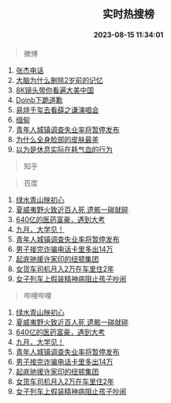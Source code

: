 <div align="center"><h2>实时热搜榜</h2><h4>2023-08-15 11:34:01</h4></div>

> 微博  

1. [张杰电话](https://s.weibo.com/weibo?q=%E5%BC%A0%E6%9D%B0%E7%94%B5%E8%AF%9D&t=31&band_rank=1&Refer=top)<br />
2. [大脑为什么删除2岁前的记忆](https://s.weibo.com/weibo?q=%23%E5%A4%A7%E8%84%91%E4%B8%BA%E4%BB%80%E4%B9%88%E5%88%A0%E9%99%A42%E5%B2%81%E5%89%8D%E7%9A%84%E8%AE%B0%E5%BF%86%23&t=31&band_rank=2&Refer=top)<br />
3. [8K镜头带你看遍大美中国](https://s.weibo.com/weibo?q=%238K%E9%95%9C%E5%A4%B4%E5%B8%A6%E4%BD%A0%E7%9C%8B%E9%81%8D%E5%A4%A7%E7%BE%8E%E4%B8%AD%E5%9B%BD%23&t=31&band_rank=3&Refer=top)<br />
4. [Doinb下跪道歉](https://s.weibo.com/weibo?q=%23Doinb%E4%B8%8B%E8%B7%AA%E9%81%93%E6%AD%89%23&t=31&band_rank=4&Refer=top)<br />
5. [易烊千玺去看薛之谦演唱会](https://s.weibo.com/weibo?q=%23%E6%98%93%E7%83%8A%E5%8D%83%E7%8E%BA%E5%8E%BB%E7%9C%8B%E8%96%9B%E4%B9%8B%E8%B0%A6%E6%BC%94%E5%94%B1%E4%BC%9A%23&t=31&band_rank=5&Refer=top)<br />
6. [缅甸](https://s.weibo.com/weibo?q=%E7%BC%85%E7%94%B8&t=31&band_rank=6&Refer=top)<br />
7. [青年人城镇调查失业率将暂停发布](https://s.weibo.com/weibo?q=%23%E9%9D%92%E5%B9%B4%E4%BA%BA%E5%9F%8E%E9%95%87%E8%B0%83%E6%9F%A5%E5%A4%B1%E4%B8%9A%E7%8E%87%E5%B0%86%E6%9A%82%E5%81%9C%E5%8F%91%E5%B8%83%23&t=31&band_rank=7&Refer=top)<br />
8. [为什么全身脸部的皮肤最差](https://s.weibo.com/weibo?q=%23%E4%B8%BA%E4%BB%80%E4%B9%88%E5%85%A8%E8%BA%AB%E8%84%B8%E9%83%A8%E7%9A%84%E7%9A%AE%E8%82%A4%E6%9C%80%E5%B7%AE%23&t=31&band_rank=8&Refer=top)<br />
9. [以为是休息实际在耗气血的行为](https://s.weibo.com/weibo?q=%23%E4%BB%A5%E4%B8%BA%E6%98%AF%E4%BC%91%E6%81%AF%E5%AE%9E%E9%99%85%E5%9C%A8%E8%80%97%E6%B0%94%E8%A1%80%E7%9A%84%E8%A1%8C%E4%B8%BA%23&t=31&band_rank=9&Refer=top)<br />

> 知乎  


> 百度  

1. [绿水青山映初心](https://www.baidu.com/s?wd=%E7%BB%BF%E6%B0%B4%E9%9D%92%E5%B1%B1%E6%98%A0%E5%88%9D%E5%BF%83&sa=fyb_news&rsv_dl=fyb_news)<br />
2. [夏威夷野火致近百人死 遗骸一碰就碎](https://www.baidu.com/s?wd=%E5%A4%8F%E5%A8%81%E5%A4%B7%E9%87%8E%E7%81%AB%E8%87%B4%E8%BF%91%E7%99%BE%E4%BA%BA%E6%AD%BB+%E9%81%97%E9%AA%B8%E4%B8%80%E7%A2%B0%E5%B0%B1%E7%A2%8E&sa=fyb_news&rsv_dl=fyb_news)<br />
3. [640亿的医药富豪，遇到大考](https://www.baidu.com/s?wd=640%E4%BA%BF%E7%9A%84%E5%8C%BB%E8%8D%AF%E5%AF%8C%E8%B1%AA%EF%BC%8C%E9%81%87%E5%88%B0%E5%A4%A7%E8%80%83&sa=fyb_news&rsv_dl=fyb_news)<br />
4. [九月，大学见！](https://www.baidu.com/s?wd=%E4%B9%9D%E6%9C%88%EF%BC%8C%E5%A4%A7%E5%AD%A6%E8%A7%81%EF%BC%81&sa=fyb_news&rsv_dl=fyb_news)<br />
5. [青年人城镇调查失业率将暂停发布](https://www.baidu.com/s?wd=%E9%9D%92%E5%B9%B4%E4%BA%BA%E5%9F%8E%E9%95%87%E8%B0%83%E6%9F%A5%E5%A4%B1%E4%B8%9A%E7%8E%87%E5%B0%86%E6%9A%82%E5%81%9C%E5%8F%91%E5%B8%83&sa=fyb_news&rsv_dl=fyb_news)<br />
6. [男子接完诈骗电话卡里多出14万](https://www.baidu.com/s?wd=%E7%94%B7%E5%AD%90%E6%8E%A5%E5%AE%8C%E8%AF%88%E9%AA%97%E7%94%B5%E8%AF%9D%E5%8D%A1%E9%87%8C%E5%A4%9A%E5%87%BA14%E4%B8%87&sa=fyb_news&rsv_dl=fyb_news)<br />
7. [起底驰援许家印的纽顿集团](https://www.baidu.com/s?wd=%E8%B5%B7%E5%BA%95%E9%A9%B0%E6%8F%B4%E8%AE%B8%E5%AE%B6%E5%8D%B0%E7%9A%84%E7%BA%BD%E9%A1%BF%E9%9B%86%E5%9B%A2&sa=fyb_news&rsv_dl=fyb_news)<br />
8. [女货车司机月入2万在车里住2年](https://www.baidu.com/s?wd=%E5%A5%B3%E8%B4%A7%E8%BD%A6%E5%8F%B8%E6%9C%BA%E6%9C%88%E5%85%A52%E4%B8%87%E5%9C%A8%E8%BD%A6%E9%87%8C%E4%BD%8F2%E5%B9%B4&sa=fyb_news&rsv_dl=fyb_news)<br />
9. [女子列车上假装精神病阻止孩子吵闹](https://www.baidu.com/s?wd=%E5%A5%B3%E5%AD%90%E5%88%97%E8%BD%A6%E4%B8%8A%E5%81%87%E8%A3%85%E7%B2%BE%E7%A5%9E%E7%97%85%E9%98%BB%E6%AD%A2%E5%AD%A9%E5%AD%90%E5%90%B5%E9%97%B9&sa=fyb_news&rsv_dl=fyb_news)<br />

> 哔哩哔哩  

1. [绿水青山映初心](https://www.baidu.com/s?wd=%E7%BB%BF%E6%B0%B4%E9%9D%92%E5%B1%B1%E6%98%A0%E5%88%9D%E5%BF%83&sa=fyb_news&rsv_dl=fyb_news)<br />
2. [夏威夷野火致近百人死 遗骸一碰就碎](https://www.baidu.com/s?wd=%E5%A4%8F%E5%A8%81%E5%A4%B7%E9%87%8E%E7%81%AB%E8%87%B4%E8%BF%91%E7%99%BE%E4%BA%BA%E6%AD%BB+%E9%81%97%E9%AA%B8%E4%B8%80%E7%A2%B0%E5%B0%B1%E7%A2%8E&sa=fyb_news&rsv_dl=fyb_news)<br />
3. [640亿的医药富豪，遇到大考](https://www.baidu.com/s?wd=640%E4%BA%BF%E7%9A%84%E5%8C%BB%E8%8D%AF%E5%AF%8C%E8%B1%AA%EF%BC%8C%E9%81%87%E5%88%B0%E5%A4%A7%E8%80%83&sa=fyb_news&rsv_dl=fyb_news)<br />
4. [九月，大学见！](https://www.baidu.com/s?wd=%E4%B9%9D%E6%9C%88%EF%BC%8C%E5%A4%A7%E5%AD%A6%E8%A7%81%EF%BC%81&sa=fyb_news&rsv_dl=fyb_news)<br />
5. [青年人城镇调查失业率将暂停发布](https://www.baidu.com/s?wd=%E9%9D%92%E5%B9%B4%E4%BA%BA%E5%9F%8E%E9%95%87%E8%B0%83%E6%9F%A5%E5%A4%B1%E4%B8%9A%E7%8E%87%E5%B0%86%E6%9A%82%E5%81%9C%E5%8F%91%E5%B8%83&sa=fyb_news&rsv_dl=fyb_news)<br />
6. [男子接完诈骗电话卡里多出14万](https://www.baidu.com/s?wd=%E7%94%B7%E5%AD%90%E6%8E%A5%E5%AE%8C%E8%AF%88%E9%AA%97%E7%94%B5%E8%AF%9D%E5%8D%A1%E9%87%8C%E5%A4%9A%E5%87%BA14%E4%B8%87&sa=fyb_news&rsv_dl=fyb_news)<br />
7. [起底驰援许家印的纽顿集团](https://www.baidu.com/s?wd=%E8%B5%B7%E5%BA%95%E9%A9%B0%E6%8F%B4%E8%AE%B8%E5%AE%B6%E5%8D%B0%E7%9A%84%E7%BA%BD%E9%A1%BF%E9%9B%86%E5%9B%A2&sa=fyb_news&rsv_dl=fyb_news)<br />
8. [女货车司机月入2万在车里住2年](https://www.baidu.com/s?wd=%E5%A5%B3%E8%B4%A7%E8%BD%A6%E5%8F%B8%E6%9C%BA%E6%9C%88%E5%85%A52%E4%B8%87%E5%9C%A8%E8%BD%A6%E9%87%8C%E4%BD%8F2%E5%B9%B4&sa=fyb_news&rsv_dl=fyb_news)<br />
9. [女子列车上假装精神病阻止孩子吵闹](https://www.baidu.com/s?wd=%E5%A5%B3%E5%AD%90%E5%88%97%E8%BD%A6%E4%B8%8A%E5%81%87%E8%A3%85%E7%B2%BE%E7%A5%9E%E7%97%85%E9%98%BB%E6%AD%A2%E5%AD%A9%E5%AD%90%E5%90%B5%E9%97%B9&sa=fyb_news&rsv_dl=fyb_news)<br />

